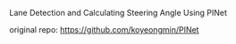 Lane Detection and Calculating Steering Angle Using PINet

original repo: https://github.com/koyeongmin/PINet
